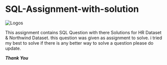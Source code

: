 # SQL-Assignment-with-solution

![Logos](https://e7.pngegg.com/pngimages/114/535/png-clipart-mysql-cluster-database-management-system-oracle-sql-logo-blue-text.png)

This assignment contains SQL Question with there Solutions for HR Dataset & Northwind Dataset. this question was given as assignment to solve. i tried my best to solve if there is any better way to solve a question please do update.

_____________Thank You_____________
